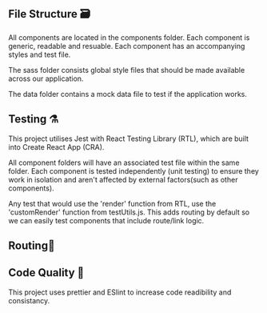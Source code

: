 
## File Structure 🗃
All components are located in the components folder. Each component is generic, readable and resuable. Each component has an accompanying styles and test file.

The sass folder consists global style files that should be made available across our application.

The data folder contains a mock data file to test if the application works.


## Testing ⚗️
This project utilises Jest with React Testing Library (RTL), which are built into Create React App (CRA).

All component folders will have an associated test file within the same folder. Each component is tested independently (unit testing) to ensure they work in isolation and aren't affected by external factors(such as other components).

Any test that would use the 'render' function from RTL, use the 'customRender' function from testUtils.js. This adds routing by default so we can easily test components that include route/link logic.


## Routing🚦


## Code Quality 🎨
This project uses prettier and ESlint to increase code readibility and consistancy.
